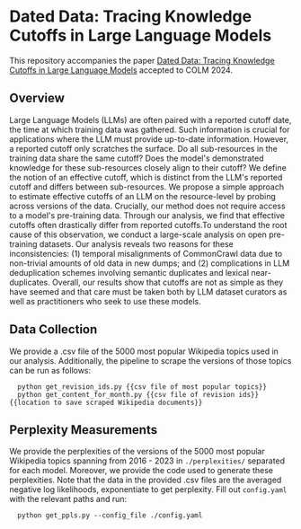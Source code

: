 # Dated Data: Tracing Knowledge Cutoffs in Large Language Models

This repository accompanies the paper [Dated Data: Tracing Knowledge Cutoffs in Large Language Models](https://arxiv.org/abs/2403.12958) accepted to COLM 2024.

## Overview

Large Language Models (LLMs) are often paired with a reported cutoff date, the time at which training data was gathered. Such information is crucial for applications where the LLM must provide up-to-date information. However, a reported cutoff only scratches the surface. Do all sub-resources in the training data share the same cutoff? Does the model's demonstrated knowledge for these sub-resources closely align to their cutoff? We define the notion of an effective cutoff, which is distinct from the LLM's reported cutoff and differs between sub-resources. We propose a simple approach to estimate effective cutoffs of an LLM on the resource-level by probing across versions of the data. Crucially, our method does not require access to a model's pre-training data. Through our analysis, we find that effective cutoffs often drastically differ from reported cutoffs.To understand the root cause of this observation, we conduct a large-scale analysis on open pre-training datasets. Our analysis reveals two reasons for these inconsistencies: (1) temporal misalignments of CommonCrawl data due to non-trivial amounts of old data in new dumps; and (2) complications in LLM deduplication schemes involving semantic duplicates and lexical near-duplicates. Overall, our results show that cutoffs are not as simple as they have seemed and that care must be taken both by LLM dataset curators as well as practitioners who seek to use these models.

## Data Collection

We provide a .csv file of the 5000 most popular Wikipedia topics used in our analysis. Additionally, the pipeline to scrape the versions of those topics can be run as follows:

```
  python get_revision_ids.py {{csv file of most popular topics}}
  python get_content_for_month.py {{csv file of revision ids}} {{location to save scraped Wikipedia documents}}
```

## Perplexity Measurements

We provide the perplexities of the versions of the 5000 most popular Wikipedia topics spanning from 2016 - 2023 in `./perplexities/` separated for each model. Moreover, we provide the code used to generate these perplexities. Note that the data in the provided .csv files are the averaged negative log likelihoods, exponentiate to get perplexity. Fill out `config.yaml` with the relevant paths and run:

```
  python get_ppls.py --config_file ./config.yaml
```
